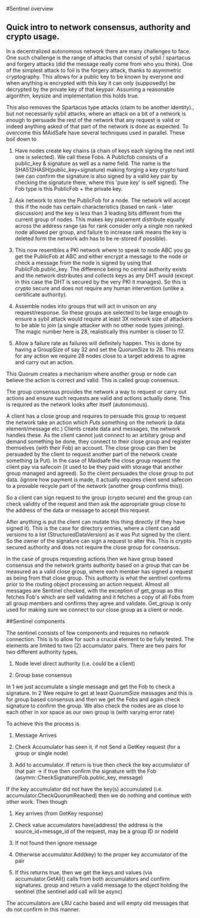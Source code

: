 #Sentinel overview

## Quick intro to network consensus, authority and crypto usage.

In a decentralized autonomous network there are many challenges to face. One such challenge is the range of attacks that consist of sybil / spartacus and forgery attacks (did the message really come from who you think). One of the simplest attack to foil is the forgery attack, thanks to asymmetric cryptography. This allows for a public key to be known by everyone and when anything is encrypted with this key it can only (supposedly) be decrypted by the private key of that keypair. Assuming a reasonable algorithm, keysize and implementation this holds true. 

This also removes the Spartacus type attacks (claim to be another identity)., but not necessarily sybil attacks, where an attack on a bit of a network is enough to persuade the rest of the network that any request is valid or indeed anything asked of that part of the network is done as expected. To overcome this MAidSafe have several techniques used in parallel. These boil down to 

1. Have nodes create key chains (a chain of keys each signing the next intil one is selected). We call these Fobs. A Publicfob consists of a public_key & signature as well as a name field. The name is the SHA512HASH(public_key+signature) making forging a key crypto hard (we can confirm the signature is also signed by a valid key pair by checking the signature there, where this 'pure key' is self signed). The Fob type is this PublicFob + the private key.

2. Ask network to store the PublicFob for a node. The network will accept this if the node has certain characteristics (based on rank - later discussion) and the key is less than 3 leading bits different from the current group of nodes. This makes key placement distribute equally across the address range (as for rank consider only a single non ranked node allowed per group, and failure to increase rank means the key is deleted form the network adn has to be re-stored if possible). 

3. This now resembles a PKI network where to speak to node ABC you go get the PublicFob at ABC and either encrypt a message to the node or check a message from the node is signed by using that PublicFob.public_key. The difference being no central authority exists and the network distributes and collects keys as any DHT would (except in this case the DHT is secured by the very PKI it manages). So this is crypto secure and does not require any human intervention (unlike a certificate authority). 

4. Assemble nodes into groups that will act in unison on any request/response. So these groups are selected to be large enough to ensure a sybil attack would require at least 3X network size of attackers to be able to join (a single attacker with no other node types joining). The magic number here is 28, realistically this number is closer to 17. 

5. Allow a failure rate as failures will definitely happen. This is done by having a GroupSize of say 32 and set the QuorumSize to 28. This means for any action we require 28 nodes close to a target address to agree and carry out an action. 

This Quorum creates a mechanism where another group or node can believe the action is correct and valid. This is called group consensus. 

The group consensus provides the network a way to request or carry out actions and ensure such requests are valid and actions actually done. This is required as the network looks after itself (autonomous). 

A client has a close group and requires to persuade this group to request the network take an action which *Puts* something on the network (a data element/message etc.) Clients create data and messages, the network handles these. As the client cannot just connect to an arbitary group and demand something be done, they connect to their close group and register themselves (with their Fob) an account. The close group can then be persuaded by the client to request another part of the network create something (a Put). In the case of Maidsafe the close group request the client pay via safecoin (it used to be they paid with storage that another group managed and agreed). So the client persuades the close group to put data. (ignore how payment is made, it actually requires client send safecoin to a provable recycle part of the network (another group confirms this)).

So a client can sign request to the group (crypto secure) and the group can check validity of the request and then ask the appropriate group close to the address of the data or message to accept this request. 

After anything is put the client can mutate this thing directly (if they have signed it). This is the case for directory entries, where a client can add versions to a list (StructuredDataVersion) as it was Put signed by the client. So the owner of the signature can sign a request to alter this. This is crypto secured authority and does not require the close group for consensus.

In the case of groups requesting actions then we have group based consensus and the network grants authority based on a group that can be measured as a valid close group, where each member has signed a request as being from that close group. This authority is what the sentinel confirms prior to the routing object processing an action request. 
Almost all messages are Sentinel checked, with the exception of get_group as this fetches Fob's which are self validating and it fetches a copy of all Fobs from all group members and confirms they agree and validate. Get_group is only used for making sure we connect to our close group as a client or node.  

##Sentinel components

The sentinel consists of few components and requires no network connection. This is to allow for such a crucial element to be fully tested. The elements are limited to two (2) accumulator pairs. There are two pairs for two different authority types, 

1. Node level direct authority (i.e. could be a client)

2. Group base consensus

In 1 we just accumulate a single message and get the Fob to check a signature. 
In 2 Wee require to get at least QuorumSize messages and this is for group based consensus and then we get the Fobs and again check signature to confirm the group. We also check the nodes are as close to each other in xor space as our own group is (with varying error rate)

To achieve this the process is 

1. Message Arrives 

2. Check Accumulator has seen it, if not Send a GetKey request (for a group or single node)

3. Add to accumulator. If return is true then check the key accumulator of that pair -> if true then confirm the signature with the Fob (asymm::CheckSignature(Fob.public_key, message)

If the key accumulator did not have the key(s) accumulated (i.e. accumulator.CheckQuorumReached) then we do nothing and continue with other work. Then though 

1. Key arrives (from GetKey response)

2. Check value accumulators have(address) the address is the source_id+messge_id of the request, may be a group ID or nodeId

3. If not found then ignore message

4. Otherwise accumulator.Add(key) to the proper key accumulator of the pair

5. If this returns true, then we get the keys and values (via accumulator.GetAll() calls from both accumulators and confirm signatures. group and return a valid message to the object holding the sentinel (the sentinel add call will be async)

The accumulators are LRU cache based and will empty old messages that do not confirm in this manner.
